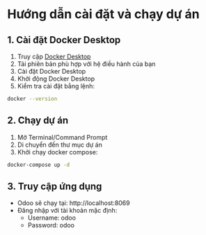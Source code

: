 # Hướng dẫn cài đặt và chạy dự án

## 1. Cài đặt Docker Desktop

1. Truy cập [Docker Desktop](https://www.docker.com/products/docker-desktop)
2. Tải phiên bản phù hợp với hệ điều hành của bạn
3. Cài đặt Docker Desktop
4. Khởi động Docker Desktop
5. Kiểm tra cài đặt bằng lệnh:

```bash
docker --version
```

## 2. Chạy dự án

1. Mở Terminal/Command Prompt
2. Di chuyển đến thư mục dự án
3. Khởi chạy docker compose:

```bash
docker-compose up -d
```

## 3. Truy cập ứng dụng

-   Odoo sẽ chạy tại: http://localhost:8069
-   Đăng nhập với tài khoản mặc định:
    -   Username: odoo
    -   Password: odoo
